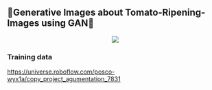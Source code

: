 ## 🍅Generative Images about Tomato-Ripening-Images using GAN🍅

<p align="center">
<img src="https://github.com/chaninjung/tomato-ripening-GAN/assets/156671303/25c71224-e2fd-4893-9a7e-a93a15435981.gif">
</p>
</p>

### Training data
https://universe.roboflow.com/posco-wyx1a/copy_project_agumentation_7831
